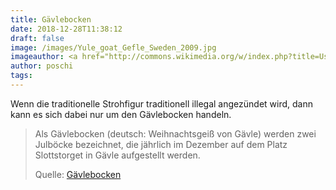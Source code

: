```yaml
---
title: Gävlebocken
date: 2018-12-28T11:38:12
draft: false
image: /images/Yule_goat_Gefle_Sweden_2009.jpg
imageauthor: <a href="http://commons.wikimedia.org/w/index.php?title=User:Apeshaft&amp;action=edit&amp;redlink=1" class="new" title="User:Apeshaft (page does not exist)">Tony Nordin</a>
author: poschi
tags:
---
```


Wenn die traditionelle Strohfigur traditionell illegal angezündet wird, dann
kann es sich dabei nur um den Gävlebocken handeln.

> Als Gävlebocken (deutsch: Weihnachtsgeiß von Gävle) werden zwei Julböcke
> bezeichnet, die jährlich im Dezember auf dem Platz Slottstorget in Gävle
> aufgestellt werden.
>
> Quelle: [Gävlebocken](https://de.wikipedia.org/wiki/G%C3%A4vlebocken)
